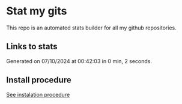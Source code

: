 # Stat my gits

This repo is an automated stats builder for all my github repositories.

## Links to stats


Generated on 07/10/2024 at 00:42:03 in 0 min, 2 seconds.

## Install procedure

[See instalation procedure](./src/install.md)
